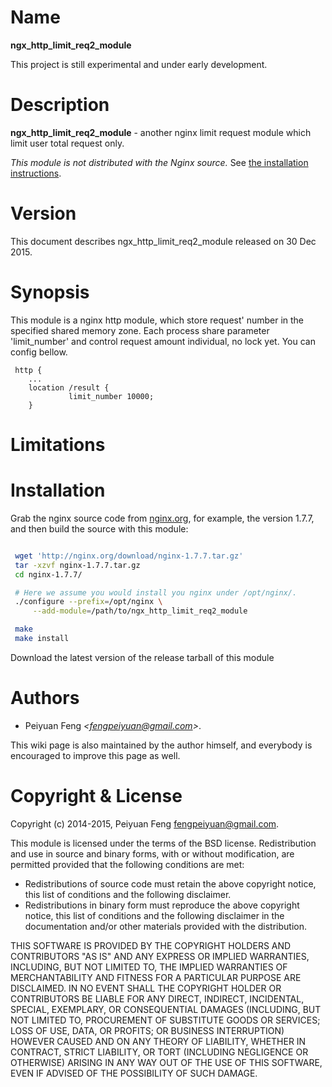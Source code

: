 Name
====

**ngx_http_limit_req2_module**

This project is still experimental and under early development.

Description
===========

**ngx_http_limit_req2_module** - another nginx limit request module which limit user total request only. 


*This module is not distributed with the Nginx source.* See [the installation instructions](#installation).


Version
=======

This document describes ngx_http_limit_req2_module released on 30 Dec 2015.

Synopsis
========

This module is a nginx http module, which store request' number in the specified shared memory zone. Each process share parameter 'limit_number' and control request amount individual, no lock yet.
You can config bellow.
```nginx
 http {
	...
	location /result {
    		 limit_number 10000;
	}

```
Limitations
===========


Installation
============

Grab the nginx source code from [nginx.org](http://nginx.org/), for example,
the version 1.7.7, and then build the source with this module:

```bash

 wget 'http://nginx.org/download/nginx-1.7.7.tar.gz'
 tar -xzvf nginx-1.7.7.tar.gz
 cd nginx-1.7.7/

 # Here we assume you would install you nginx under /opt/nginx/.
 ./configure --prefix=/opt/nginx \
     --add-module=/path/to/ngx_http_limit_req2_module

 make
 make install
```

Download the latest version of the release tarball of this module

Authors
=======

* Peiyuan Feng *&lt;fengpeiyuan@gmail.com&gt;*.

This wiki page is also maintained by the author himself, and everybody is encouraged to improve this page as well.

Copyright & License
===================

Copyright (c) 2014-2015, Peiyuan Feng <fengpeiyuan@gmail.com>.

This module is licensed under the terms of the BSD license.
Redistribution and use in source and binary forms, with or without
modification, are permitted provided that the following conditions
are met:

* Redistributions of source code must retain the above copyright notice, this list of conditions and the following disclaimer.
* Redistributions in binary form must reproduce the above copyright notice, this list of conditions and the following disclaimer in the documentation and/or other materials provided with the distribution.

THIS SOFTWARE IS PROVIDED BY THE COPYRIGHT HOLDERS AND CONTRIBUTORS
"AS IS" AND ANY EXPRESS OR IMPLIED WARRANTIES, INCLUDING, BUT NOT
LIMITED TO, THE IMPLIED WARRANTIES OF MERCHANTABILITY AND FITNESS FOR
A PARTICULAR PURPOSE ARE DISCLAIMED. IN NO EVENT SHALL THE COPYRIGHT
HOLDER OR CONTRIBUTORS BE LIABLE FOR ANY DIRECT, INDIRECT, INCIDENTAL,
SPECIAL, EXEMPLARY, OR CONSEQUENTIAL DAMAGES (INCLUDING, BUT NOT LIMITED
TO, PROCUREMENT OF SUBSTITUTE GOODS OR SERVICES; LOSS OF USE, DATA, OR
PROFITS; OR BUSINESS INTERRUPTION) HOWEVER CAUSED AND ON ANY THEORY OF
LIABILITY, WHETHER IN CONTRACT, STRICT LIABILITY, OR TORT (INCLUDING
NEGLIGENCE OR OTHERWISE) ARISING IN ANY WAY OUT OF THE USE OF THIS
SOFTWARE, EVEN IF ADVISED OF THE POSSIBILITY OF SUCH DAMAGE.
